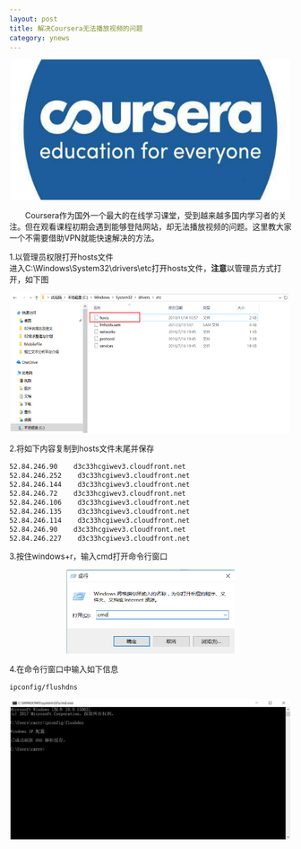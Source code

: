 ```yaml
---
layout: post
title: 解决Coursera无法播放视频的问题
category: ynews
---
```


<div align="center">
<img width="500" height="250" src="https://raw.githubusercontent.com/carrylaw/IMG/master/img/sucai48.jpg" /> 
</div> 

&emsp;&emsp;Coursera作为国外一个最大的在线学习课堂，受到越来越多国内学习者的关注。但在观看课程初期会遇到能够登陆网站，却无法播放视频的问题。这里教大家一个不需要借助VPN就能快速解决的方法。             

1.以管理员权限打开hosts文件        
进入C:\Windows\System32\drivers\etc打开hosts文件，**注意**以管理员方式打开，如下图

<div align="center">
<img width="500" height="250" src="https://raw.githubusercontent.com/carrylaw/IMG/master/img/sucai49.png" /> 
</div>           

2.将如下内容复制到hosts文件末尾并保存

```shell
52.84.246.90    d3c33hcgiwev3.cloudfront.net
52.84.246.252    d3c33hcgiwev3.cloudfront.net
52.84.246.144    d3c33hcgiwev3.cloudfront.net
52.84.246.72    d3c33hcgiwev3.cloudfront.net
52.84.246.106    d3c33hcgiwev3.cloudfront.net
52.84.246.135    d3c33hcgiwev3.cloudfront.net
52.84.246.114    d3c33hcgiwev3.cloudfront.net
52.84.246.90    d3c33hcgiwev3.cloudfront.net
52.84.246.227    d3c33hcgiwev3.cloudfront.net
```

3.按住windows+r，输入cmd打开命令行窗口       
<div align="center">
<img width="300" height="150" src="https://raw.githubusercontent.com/carrylaw/IMG/master/img/sucai50.png" /> 
</div>  

4.在命令行窗口中输入如下信息         

```shell
ipconfig/flushdns
```

<div align="center">
<img width="500" height="250" src="https://raw.githubusercontent.com/carrylaw/IMG/master/img/sucai51.png" /> 
</div>  
